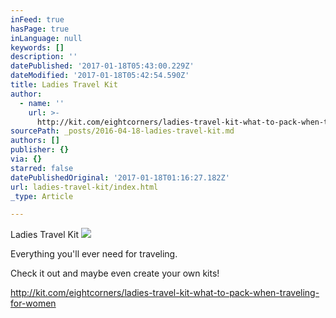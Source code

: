 ```yaml
---
inFeed: true
hasPage: true
inLanguage: null
keywords: []
description: ''
datePublished: '2017-01-18T05:43:00.229Z'
dateModified: '2017-01-18T05:42:54.590Z'
title: Ladies Travel Kit
author:
  - name: ''
    url: >-
      http://kit.com/eightcorners/ladies-travel-kit-what-to-pack-when-traveling-for-women
sourcePath: _posts/2016-04-18-ladies-travel-kit.md
authors: []
publisher: {}
via: {}
starred: false
datePublishedOriginal: '2017-01-18T01:16:27.182Z'
url: ladies-travel-kit/index.html
_type: Article

---
```

Ladies Travel Kit
![](https://the-grid-user-content.s3-us-west-2.amazonaws.com/14f722f7-2c93-4901-be49-3f62df5016d5.jpg)

Everything you'll ever need for traveling. 

Check it out and maybe even create your own kits!

http://kit.com/eightcorners/ladies-travel-kit-what-to-pack-when-traveling-for-women